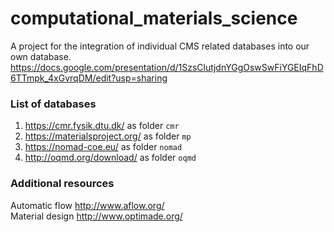 # computational_materials_science

A project for the integration of individual CMS related databases into our own database.
https://docs.google.com/presentation/d/1SzsClutjdnYGgOswSwFiYGEIqFhD6TTmpk_4xGvrqDM/edit?usp=sharing

### List of databases

1. https://cmr.fysik.dtu.dk/ as folder ```cmr```
2. https://materialsproject.org/ as folder ```mp```
3. https://nomad-coe.eu/ as folder ```nomad```
4. http://oqmd.org/download/ as folder ```oqmd```

### Additional resources

Automatic flow http://www.aflow.org/ <br />
Material design  http://www.optimade.org/



